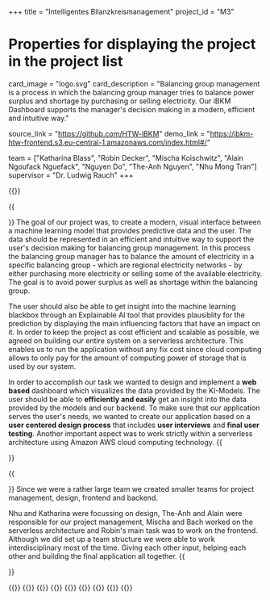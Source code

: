+++
title = "Intelligentes Bilanzkreismanagement"
project_id = "M3"

# Properties for displaying the project in the project list
card_image = "logo.svg"
card_description = "Balancing group management is a process in which the balancing group manager tries to balance power surplus and shortage by purchasing or selling electricity. Our iBKM Dashboard supports the manager's decision making in a modern, efficient and intuitive way."

source_link = "https://github.com/HTW-iBKM"
demo_link = "https://ibkm-htw-frontend.s3.eu-central-1.amazonaws.com/index.html#/"

team = ["Katharina Blass", "Robin Decker", "Mischa Koischwitz", "Alain Ngoufack Nguefack", "Nguyen Do", "The-Anh Nguyen", "Nhu Mong Tran"]
supervisor = "Dr. Ludwig Rauch"
+++

{{<mediathek id="28a4b756e7763759a8c7eb26a02ebff3" title="Presentation">}}

{{<section title="The Objective">}}
The goal of our project was, to create a modern, visual interface between a machine learning model that provides predictive data and the user. The data should be represented in an efficient and intuitive way to support the user's decision making for balancing group management.
In this process the balancing group manager has to balance the amount of electricity in a specific balancing group -  which are regional electricity networks -  by either purchasing more electricity or selling some of the available electricity. The goal is to avoid power surplus as well as shortage within the balancing group.

The user should also be able to get insight into the machine learning blackbox through an Explainable AI tool that provides plausiblity for the prediction by displaying the main influencing factors that have an impact on it.
In order to keep the project as cost efficient and scalable as possible, we agreed on building our entire system on a serverless architecture.
This enables us to run the application without any fix cost since cloud computing allows to only pay for the amount of computing power of storage that is used by our system.

In order to accomplish our task we wanted to design and implement a **web based** dashboard which visualizes the data provided by the KI-Models.
The user should be able to **efficiently and easily** get an insight into the data provided by the models and our backend.
To make sure that our application serves the user's needs, we wanted to create our application based on a **user centered design process** that includes **user interviews** and **final user testing**.
Another important aspect was to work strictly within a serverless architecture using Amazon AWS cloud computing technology.
{{</section >}}

{{<section title="The Team">}}
Since we were a rather large team we created smaller teams for project management, design, frontend and backend.

Nhu and Katharina were focussing on design, The-Anh and Alain were responsible for our project management, Mischa and Bach worked on the serverless architecture and Robin's main task was to work on the frontend.
Although we did set up a team structure we were able to work interdisciplinary most of the time. Giving each other input, helping each other and building the final application all together.
{{</section >}}

{{<gallery>}}
{{<team-member image="nhu.jpg" name="Nhu">}}
{{<team-member image="mischa.png" name="Mischa">}}
{{<team-member image="the.jpg" name="The-Anh">}}
{{<team-member image="alain.png" name="Alain">}}
{{<team-member image="katharina.jpg" name="Katharina">}}
{{<team-member image="bach.png" name="Bach">}}
{{<team-member image="robin.jpg" name="Robin">}}
{{</gallery>}}

